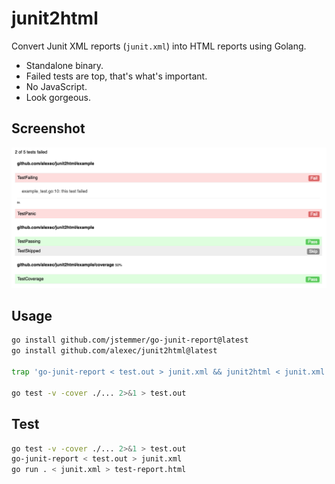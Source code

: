 # junit2html

Convert Junit XML reports (`junit.xml`) into HTML reports using Golang.

* Standalone binary.
* Failed tests are top, that's what's important.
* No JavaScript.
* Look gorgeous.

## Screenshot

![screenshot](screenshot.png)

## Usage

```bash
go install github.com/jstemmer/go-junit-report@latest
go install github.com/alexec/junit2html@latest

trap 'go-junit-report < test.out > junit.xml && junit2html < junit.xml > test-report.html' EXIT

go test -v -cover ./... 2>&1 > test.out
```

## Test

```bash
go test -v -cover ./... 2>&1 > test.out
go-junit-report < test.out > junit.xml 
go run . < junit.xml > test-report.html 
```

